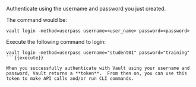 Authenticate using the username and password you just created.

The command would be:

```
vault login -method=userpass username=<user_name> password=<password>
```

Execute the following command to login:

```
vault login -method=userpass username="student01" password="training"
```{{execute}}

When you successfully authenticate with Vault using your username and password, Vault returns a **token**.  From then on, you can use this token to make API calls and/or run CLI commands.
